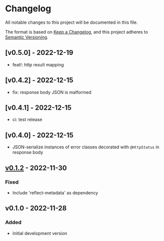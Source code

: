 # Changelog

All notable changes to this project will be documented in this file.

The format is based on [Keep a Changelog](https://keepachangelog.com/en/1.0.0/),
and this project adheres to [Semantic Versioning](https://semver.org/spec/v2.0.0.html).

## [v0.5.0] - 2022-12-19

-   feat!: http result mapping

## [v0.4.2] - 2022-12-15

-   fix: response body JSON is malformed

## [v0.4.1] - 2022-12-15

-   ci: test release

## [v0.4.0] - 2022-12-15

-   JSON-serialize instances of error classes decorated with `@HttpStatus` in response body

## [v0.1.2] - 2022-11-30

### Fixed

-   Include 'reflect-metadata' as dependency

## v0.1.0 - 2022-11-28

### Added

-   Initial development version

[v0.1.2]: https://github.com/sladkoff/minecraft-prometheus-exporter/compare/v0.1.0...v0.1.2
[v0.1.0]: https://github.com/sladkoff/minecraft-prometheus-exporter/compare/v0.1.0...v0.1.0
